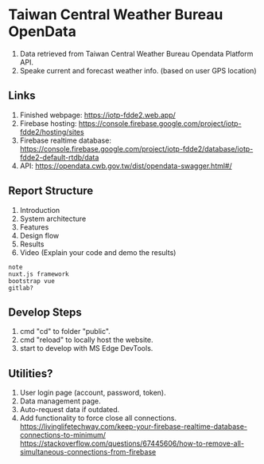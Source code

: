 # Taiwan Central Weather Bureau OpenData

1. Data retrieved from Taiwan Central Weather Bureau Opendata Platform API.
2. Speake current and forecast weather info. (based on user GPS location)

## Links

1. Finished webpage: <https://iotp-fdde2.web.app/>
2. Firebase hosting: <https://console.firebase.google.com/project/iotp-fdde2/hosting/sites>
3. Firebase realtime database: <https://console.firebase.google.com/project/iotp-fdde2/database/iotp-fdde2-default-rtdb/data>
4. API: <https://opendata.cwb.gov.tw/dist/opendata-swagger.html#/>

## Report Structure

1. Introduction
2. System architecture
3. Features
4. Design flow
5. Results
6. Video (Explain your code and demo the results)

```
note
nuxt.js framework
bootstrap vue
gitlab?
```

## Develop Steps

1. cmd "cd" to folder "public".
2. cmd "reload" to locally host the website.
3. start to develop with MS Edge DevTools.

## Utilities?

1. User login page (account, password, token).
2. Data management page.
3. Auto-request data if outdated.
4. Add functionality to force close all connections. <https://livinglifetechway.com/keep-your-firebase-realtime-database-connections-to-minimum/> <https://stackoverflow.com/questions/67445606/how-to-remove-all-simultaneous-connections-from-firebase>
